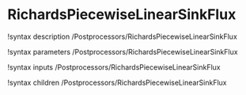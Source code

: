 <!-- MOOSE Documentation Stub: Remove this when content is added. -->

# RichardsPiecewiseLinearSinkFlux
!syntax description /Postprocessors/RichardsPiecewiseLinearSinkFlux

!syntax parameters /Postprocessors/RichardsPiecewiseLinearSinkFlux

!syntax inputs /Postprocessors/RichardsPiecewiseLinearSinkFlux

!syntax children /Postprocessors/RichardsPiecewiseLinearSinkFlux
